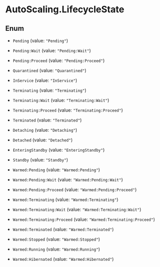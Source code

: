 # AutoScaling.LifecycleState

## Enum


* `Pending` (value: `"Pending"`)

* `Pending:Wait` (value: `"Pending:Wait"`)

* `Pending:Proceed` (value: `"Pending:Proceed"`)

* `Quarantined` (value: `"Quarantined"`)

* `InService` (value: `"InService"`)

* `Terminating` (value: `"Terminating"`)

* `Terminating:Wait` (value: `"Terminating:Wait"`)

* `Terminating:Proceed` (value: `"Terminating:Proceed"`)

* `Terminated` (value: `"Terminated"`)

* `Detaching` (value: `"Detaching"`)

* `Detached` (value: `"Detached"`)

* `EnteringStandby` (value: `"EnteringStandby"`)

* `Standby` (value: `"Standby"`)

* `Warmed:Pending` (value: `"Warmed:Pending"`)

* `Warmed:Pending:Wait` (value: `"Warmed:Pending:Wait"`)

* `Warmed:Pending:Proceed` (value: `"Warmed:Pending:Proceed"`)

* `Warmed:Terminating` (value: `"Warmed:Terminating"`)

* `Warmed:Terminating:Wait` (value: `"Warmed:Terminating:Wait"`)

* `Warmed:Terminating:Proceed` (value: `"Warmed:Terminating:Proceed"`)

* `Warmed:Terminated` (value: `"Warmed:Terminated"`)

* `Warmed:Stopped` (value: `"Warmed:Stopped"`)

* `Warmed:Running` (value: `"Warmed:Running"`)

* `Warmed:Hibernated` (value: `"Warmed:Hibernated"`)


